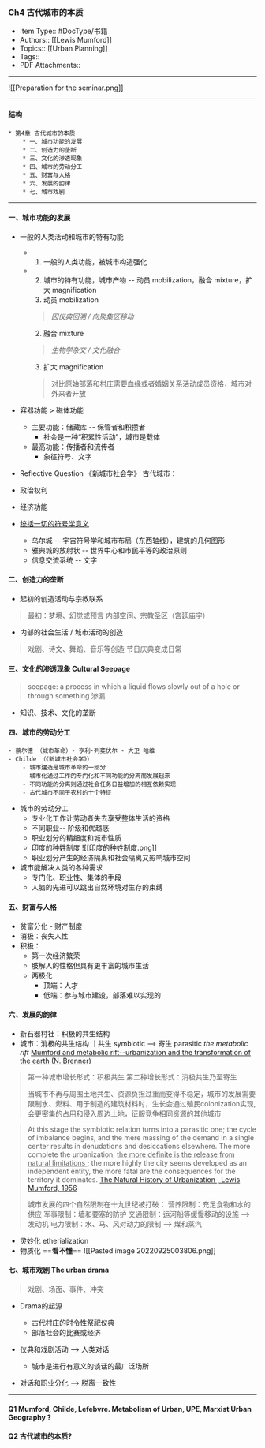 ### Ch4 古代城市的本质 
* Item Type:: #DocType/书籍
* Authors:: [[Lewis Mumford]]
* Topics:: [[Urban Planning]]
* Tags:: 
* PDF Attachments::

***
![[Preparation for the seminar.png]]

***
#### 结构
	* 第4章 古代城市的本质
		* 一、城市功能的发展
		* 二、创造力的垄断
		* 三、文化的渗透现象
		* 四、城市的劳动分工
		* 五、财富与人格
		* 六、发展的韵律
		* 七、城市戏剧

***
#### 一、城市功能的发展
- 一般的人类活动和城市的特有功能
	- 1. 一般的人类功能，被城市构造强化
	
	- 2. 城市的特有功能，城市产物 -- 动员 mobilization，融合 mixture，扩大 magnification
		1. 动员 mobilization
		>*因仪典回溯 / 向聚集区移动*
		
		2. 融合 mixture
		> *生物学杂交 / 文化融合*
		
		3. 扩大 magnification
		> 对比原始部落和村庄需要血缘或者婚姻关系活动成员资格，城市对外来者开放
- 容器功能 > 磁体功能
	- 主要功能：储藏库 -- 保管者和积攒者
		- 社会是一种“积累性活动”，城市是载体
	- 最高功能：传播者和流传者
		- 象征符号、文字

- Reflective Question
《新城市社会学》 古代城市：
- 政治权利
- 经济功能
- <u> 统括一切的符号学意义 </u>
	- 乌尔城 -- 宇宙符号学和城市布局（东西轴线），建筑的几何图形
	- 雅典城的放射状 -- 世界中心和市民平等的政治原则
	- 信息交流系统 -- 文字



#### 二、创造力的垄断
- 起初的创造活动与宗教联系
> 最初：梦境、幻觉或预言
> 内部空间、宗教圣区（宫廷庙宇）
- 内部的社会生活 / 城市活动的创造
> 戏剧、诗文、舞蹈、音乐等创造
> 节日庆典变成日常

#### 三、文化的渗透现象 Cultural Seepage
> seepage: a process in which a liquid flows slowly out of a hole or through something 渗漏

- 知识、技术、文化的垄断

#### 四、城市的劳动分工
	- 蔡尔德 （城市革命）- 亨利·列斐伏尔 - 大卫 哈维
	- Childe （《新城市社会学》）
		- 城市建造是城市革命的一部分
		- 城市化通过工作的专门化和不同功能的分离而发展起来
		- 不同功能的分离则通过社会任务日益增加的相互依赖实现
		- 古代城市不同于农村的十个特征
- 城市的劳动分工
	- 专业化工作让劳动者失去享受整体生活的资格
	- 不同职业-- 阶级和优越感
	- 职业划分的精细度和城市性质
	- 印度的种姓制度
		![[印度的种姓制度.png]]
	- 职业划分产生的经济隔离和社会隔离又影响城市空间
- 城市能解决人类的各种需求
	- 专门化、职业性、集体的手段
	- 人脑的先进可以跳出自然环境对生存的束缚



#### 五、财富与人格
-  贫富分化 - 财产制度
- 消极：丧失人性
- 积极：
	- 第一次经济繁荣
	- 肢解人的性格但具有更丰富的城市生活
	- 两极化
		- 顶端：人才
		- 低端：参与城市建设，部落难以实现的

#### 六、发展的韵律

- 新石器村社：积极的共生结构
- 城市：消极的共生结构 ｜共生 symbiotic --> 寄生 parasitic
   *the metabolic rift*
    [Mumford and metabolic rift--urbanization and the transformation of the earth (N. Brenner)](https://www.youtube.com/watch?v=8aeNJI3vmbE&list=PLnhX1j4GEpXcGG6clEL6jK9GwHiKpB1fU&index=12&t=1199s)
>  第一种城市增长形式：积极共生
>  第二种增长形式：消极共生乃至寄生
>  
>  当城市不再与周围土地共生、资源负担过重而变得不稳定，城市的发展需要限制水、燃料、用于制造的建筑材料时，生长会通过殖民colonization实现, 会更密集的占用和侵入周边土地，征服竞争相同资源的其他城市

> At this stage the symbiotic relation turns into a parasitic one; the cycle of imbalance begins, and the mere massing of the demand in a single center results in denudations and desiccations elsewhere.
> The more complete the urbanization, <u> the more definite is the release from natural limitations </u>; the more highly the city seems developed as an independent entity, the more fatal are the consequences for the territory it dominates.
> [The Natural History of Urbanization , Lewis Mumford, 1956](http://habitat.aq.upm.es/b/n21/almum.en.html)
> 
> 城市发展的四个自然限制在十九世纪被打破：
> 	营养限制：充足食物和水的供应
> 	军事限制：墙和要塞的防护
> 	交通限制：运河船等缓慢移动的设施 -->发动机
> 	电力限制：水、马、风对动力的限制 --> 煤和蒸汽

- 灵妙化 etherialization
- 物质化
	==**看不懂**==
	![[Pasted image 20220925003806.png]]

#### 七、城市戏剧 The urban drama
> 戏剧、场面、事件、冲突

- Drama的起源
	- 古代村庄的时令性祭祀仪典
	- 部落社会的比赛或经济

- 仪典和戏剧活动 --> 人类对话
	- 城市是进行有意义的谈话的最广泛场所

- 对话和职业分化 --> 脱离一致性


***
#### Q1 Mumford, Childe, Lefebvre. Metabolism of Urban, UPE, Marxist Urban Geography ?

#### Q2  古代城市的本质?